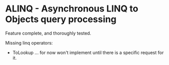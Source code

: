 # ALINQ - Asynchronous LINQ to Objects query processing

Feature complete, and thoroughly tested.

Missing linq operators:
 - ToLookup ... for now won't implement until there is a specific request for it.
